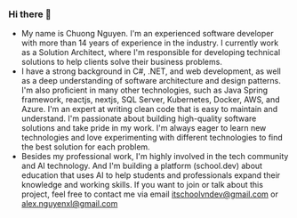 ### Hi there 👋

- My name is Chuong Nguyen. I'm an experienced software developer with more than 14 years of experience in the industry. I currently work as a Solution Architect, where I'm responsible for developing technical solutions to help clients solve their business problems.
- I have a strong background in C#, .NET, and web development, as well as a deep understanding of software architecture and design patterns. I'm also proficient in many other technologies, such as Java Spring framework, reactjs, nextjs, SQL Server, Kubernetes, Docker, AWS, and Azure. I'm an expert at writing clean code that is easy to maintain and understand. I'm passionate about building high-quality software solutions and take pride in my work. I'm always eager to learn new technologies and love experimenting with different technologies to find the best solution for each problem.
- Besides my professional work, I'm highly involved in the tech community and AI technology. And I'm building a platform (school.dev) about education that uses AI to help students and professionals expand their knowledge and working skills. If you want to join or talk about this project, feel free to contact me via email itschoolvndev@gmail.com or alex.nguyenxl@gmail.com
<!--
**chuongxl/chuongxl** is a ✨ _special_ ✨ repository because its `README.md` (this file) appears on your GitHub profile.

Here are some ideas to get you started:

- 🔭 I’m currently working on ...
- 🌱 I’m currently learning ...
- 👯 I’m looking to collaborate on ...
- 🤔 I’m looking for help with ...
- 💬 Ask me about ...
- 📫 How to reach me: ...
- 😄 Pronouns: ...
- ⚡ Fun fact: ...
-->
